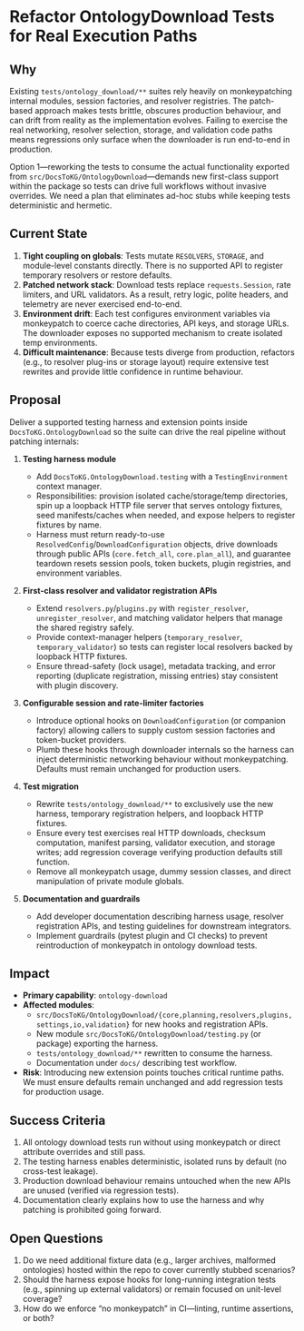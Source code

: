 # Refactor OntologyDownload Tests for Real Execution Paths

## Why

Existing `tests/ontology_download/**` suites rely heavily on monkeypatching internal modules, session factories, and resolver registries. The patch-based approach makes tests brittle, obscures production behaviour, and can drift from reality as the implementation evolves. Failing to exercise the real networking, resolver selection, storage, and validation code paths means regressions only surface when the downloader is run end-to-end in production.

Option 1—reworking the tests to consume the actual functionality exported from `src/DocsToKG/OntologyDownload`—demands new first-class support within the package so tests can drive full workflows without invasive overrides. We need a plan that eliminates ad-hoc stubs while keeping tests deterministic and hermetic.

## Current State

1. **Tight coupling on globals**: Tests mutate `RESOLVERS`, `STORAGE`, and module-level constants directly. There is no supported API to register temporary resolvers or restore defaults.
2. **Patched network stack**: Download tests replace `requests.Session`, rate limiters, and URL validators. As a result, retry logic, polite headers, and telemetry are never exercised end-to-end.
3. **Environment drift**: Each test configures environment variables via monkeypatch to coerce cache directories, API keys, and storage URLs. The downloader exposes no supported mechanism to create isolated temp environments.
4. **Difficult maintenance**: Because tests diverge from production, refactors (e.g., to resolver plug-ins or storage layout) require extensive test rewrites and provide little confidence in runtime behaviour.

## Proposal

Deliver a supported testing harness and extension points inside `DocsToKG.OntologyDownload` so the suite can drive the real pipeline without patching internals:

1. **Testing harness module**
   - Add `DocsToKG.OntologyDownload.testing` with a `TestingEnvironment` context manager.
   - Responsibilities: provision isolated cache/storage/temp directories, spin up a loopback HTTP file server that serves ontology fixtures, seed manifests/caches when needed, and expose helpers to register fixtures by name.
   - Harness must return ready-to-use `ResolvedConfig`/`DownloadConfiguration` objects, drive downloads through public APIs (`core.fetch_all`, `core.plan_all`), and guarantee teardown resets session pools, token buckets, plugin registries, and environment variables.

2. **First-class resolver and validator registration APIs**
   - Extend `resolvers.py`/`plugins.py` with `register_resolver`, `unregister_resolver`, and matching validator helpers that manage the shared registry safely.
   - Provide context-manager helpers (`temporary_resolver`, `temporary_validator`) so tests can register local resolvers backed by loopback HTTP fixtures.
   - Ensure thread-safety (lock usage), metadata tracking, and error reporting (duplicate registration, missing entries) stay consistent with plugin discovery.

3. **Configurable session and rate-limiter factories**
   - Introduce optional hooks on `DownloadConfiguration` (or companion factory) allowing callers to supply custom session factories and token-bucket providers.
   - Plumb these hooks through downloader internals so the harness can inject deterministic networking behaviour without monkeypatching. Defaults must remain unchanged for production users.

4. **Test migration**
   - Rewrite `tests/ontology_download/**` to exclusively use the new harness, temporary registration helpers, and loopback HTTP fixtures.
   - Ensure every test exercises real HTTP downloads, checksum computation, manifest parsing, validator execution, and storage writes; add regression coverage verifying production defaults still function.
   - Remove all monkeypatch usage, dummy session classes, and direct manipulation of private module globals.

5. **Documentation and guardrails**
   - Add developer documentation describing harness usage, resolver registration APIs, and testing guidelines for downstream integrators.
   - Implement guardrails (pytest plugin and CI checks) to prevent reintroduction of monkeypatch in ontology download tests.

## Impact

- **Primary capability**: `ontology-download`
- **Affected modules**:
  - `src/DocsToKG/OntologyDownload/{core,planning,resolvers,plugins,settings,io,validation}` for new hooks and registration APIs.
  - New module `src/DocsToKG/OntologyDownload/testing.py` (or package) exporting the harness.
  - `tests/ontology_download/**` rewritten to consume the harness.
  - Documentation under `docs/` describing test workflow.
- **Risk**: Introducing new extension points touches critical runtime paths. We must ensure defaults remain unchanged and add regression tests for production usage.

## Success Criteria

1. All ontology download tests run without using monkeypatch or direct attribute overrides and still pass.
2. The testing harness enables deterministic, isolated runs by default (no cross-test leakage).
3. Production download behaviour remains untouched when the new APIs are unused (verified via regression tests).
4. Documentation clearly explains how to use the harness and why patching is prohibited going forward.

## Open Questions

1. Do we need additional fixture data (e.g., larger archives, malformed ontologies) hosted within the repo to cover currently stubbed scenarios?
2. Should the harness expose hooks for long-running integration tests (e.g., spinning up external validators) or remain focused on unit-level coverage?
3. How do we enforce “no monkeypatch” in CI—linting, runtime assertions, or both?
